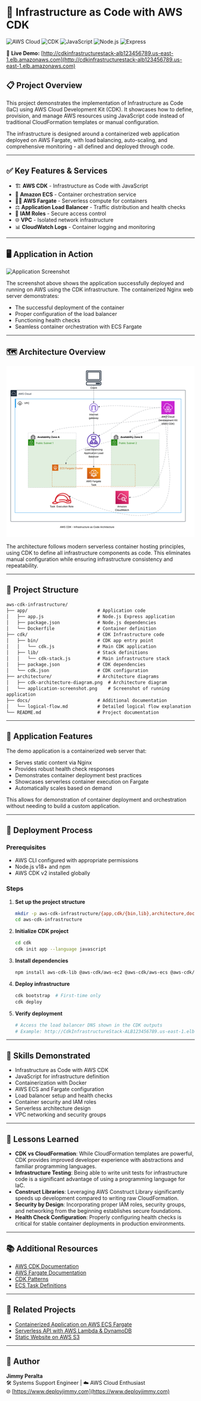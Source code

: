 # 🚀 Infrastructure as Code with AWS CDK

![AWS Cloud](https://img.shields.io/badge/AWS-%23FF9900.svg?style=for-the-badge&logo=amazon-aws&logoColor=white)
![CDK](https://img.shields.io/badge/AWS_CDK-FF9900?style=for-the-badge&logo=amazon-aws&logoColor=white)
![JavaScript](https://img.shields.io/badge/JavaScript-F7DF1E?style=for-the-badge&logo=javascript&logoColor=black)
![Node.js](https://img.shields.io/badge/Node.js-339933?style=for-the-badge&logo=node.js&logoColor=white)
![Express](https://img.shields.io/badge/Express-000000?style=for-the-badge&logo=express&logoColor=white)

🔗 **Live Demo:** [http://cdkinfrastructurestack-alb123456789.us-east-1.elb.amazonaws.com](http://cdkinfrastructurestack-alb123456789.us-east-1.elb.amazonaws.com)

## 📋 Project Overview

This project demonstrates the implementation of Infrastructure as Code (IaC) using AWS Cloud Development Kit (CDK). It showcases how to define, provision, and manage AWS resources using JavaScript code instead of traditional CloudFormation templates or manual configuration.

The infrastructure is designed around a containerized web application deployed on AWS Fargate, with load balancing, auto-scaling, and comprehensive monitoring - all defined and deployed through code.

---

## ✅ Key Features & Services

- 🏗️ **AWS CDK** - Infrastructure as Code with JavaScript
- 🚢 **Amazon ECS** - Container orchestration service
- 🧙‍♂️ **AWS Fargate** - Serverless compute for containers
- ⚖️ **Application Load Balancer** - Traffic distribution and health checks
- 🔐 **IAM Roles** - Secure access control
- 🌐 **VPC** - Isolated network infrastructure
- 📊 **CloudWatch Logs** - Container logging and monitoring

---

## 🖥️ Application in Action

![Application Screenshot](architecture/application-screenshot.png)

The screenshot above shows the application successfully deployed and running on AWS using the CDK infrastructure. The containerized Nginx web server demonstrates:
- The successful deployment of the container
- Proper configuration of the load balancer
- Functioning health checks
- Seamless container orchestration with ECS Fargate

---

## 🗺️ Architecture Overview

![Architecture Diagram](architecture/cdk-architecture-diagram.png)

The architecture follows modern serverless container hosting principles, using CDK to define all infrastructure components as code. This eliminates manual configuration while ensuring infrastructure consistency and repeatability.

---

## 📁 Project Structure

```
aws-cdk-infrastructure/
├── app/                          # Application code
│   ├── app.js                    # Node.js Express application
│   ├── package.json              # Node.js dependencies
│   └── Dockerfile                # Container definition
├── cdk/                          # CDK Infrastructure code
│   ├── bin/                      # CDK app entry point
│   │   └── cdk.js                # Main CDK application
│   ├── lib/                      # Stack definitions
│   │   └── cdk-stack.js          # Main infrastructure stack
│   ├── package.json              # CDK dependencies
│   └── cdk.json                  # CDK configuration
├── architecture/                 # Architecture diagrams
│   ├── cdk-architecture-diagram.png  # Architecture diagram
│   └── application-screenshot.png    # Screenshot of running application
├── docs/                         # Additional documentation
│   └── logical-flow.md           # Detailed logical flow explanation
└── README.md                     # Project documentation
```

---

## 🧪 Application Features

The demo application is a containerized web server that:

- Serves static content via Nginx
- Provides robust health check responses
- Demonstrates container deployment best practices
- Showcases serverless container execution on Fargate
- Automatically scales based on demand

This allows for demonstration of container deployment and orchestration without needing to build a custom application.

---

## 🚀 Deployment Process

### Prerequisites
- AWS CLI configured with appropriate permissions
- Node.js v18+ and npm
- AWS CDK v2 installed globally

### Steps

1. **Set up the project structure**
   ```bash
   mkdir -p aws-cdk-infrastructure/{app,cdk/{bin,lib},architecture,docs}
   cd aws-cdk-infrastructure
   ```

2. **Initialize CDK project**
   ```bash
   cd cdk
   cdk init app --language javascript
   ```

3. **Install dependencies**
   ```bash
   npm install aws-cdk-lib @aws-cdk/aws-ec2 @aws-cdk/aws-ecs @aws-cdk/aws-ecr @aws-cdk/aws-iam @aws-cdk/aws-elasticloadbalancingv2 @aws-cdk/aws-logs
   ```

4. **Deploy infrastructure**
   ```bash
   cdk bootstrap  # First-time only
   cdk deploy
   ```

5. **Verify deployment**
   ```bash
   # Access the load balancer DNS shown in the CDK outputs
   # Example: http://CdkInfrastructureStack-ALB123456789.us-east-1.elb.amazonaws.com
   ```

---

## 🧠 Skills Demonstrated

- Infrastructure as Code with AWS CDK
- JavaScript for infrastructure definition
- Containerization with Docker
- AWS ECS and Fargate configuration
- Load balancer setup and health checks
- Container security and IAM roles
- Serverless architecture design
- VPC networking and security groups

---

## 📝 Lessons Learned

- **CDK vs CloudFormation**: While CloudFormation templates are powerful, CDK provides improved developer experience with abstractions and familiar programming languages.
- **Infrastructure Testing**: Being able to write unit tests for infrastructure code is a significant advantage of using a programming language for IaC.
- **Construct Libraries**: Leveraging AWS Construct Library significantly speeds up development compared to writing raw CloudFormation.
- **Security by Design**: Incorporating proper IAM roles, security groups, and networking from the beginning establishes secure foundations.
- **Health Check Configuration**: Properly configuring health checks is critical for stable container deployments in production environments.

---

## 📚 Additional Resources

- [AWS CDK Documentation](https://docs.aws.amazon.com/cdk/latest/guide/home.html)
- [AWS Fargate Documentation](https://docs.aws.amazon.com/AmazonECS/latest/developerguide/AWS_Fargate.html)
- [CDK Patterns](https://cdkpatterns.com/)
- [ECS Task Definitions](https://docs.aws.amazon.com/AmazonECS/latest/developerguide/task_definitions.html)

---

## 🔗 Related Projects

- [Containerized Application on AWS ECS Fargate](https://github.com/jimmyperalta-dev/aws-ecs-fargate-application)
- [Serverless API with AWS Lambda & DynamoDB](https://github.com/jimmyperalta-dev/aws-serverless-dynamodb-api)
- [Static Website on AWS S3](https://github.com/jimmyperalta-dev/aws-s3-static-website)

---

## 👤 Author

**Jimmy Peralta**  
🛠️ Systems Support Engineer | ☁️ AWS Cloud Enthusiast  
🌐 [https://www.deployjimmy.com](https://www.deployjimmy.com)

